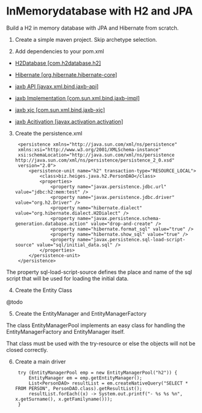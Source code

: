 # InMemorydatabase with H2 and JPA

Build a H2 in memory database with JPA and Hibernate from scratch.

1) Create a simple maven project. Skip archetype selection.

2) Add dependencies to your pom.xml

- [H2Database [com.h2database.h2]](https://mvnrepository.com/artifact/com.h2database/h2)

- [Hibernate [org.hibernate.hibernate-core]](https://mvnrepository.com/artifact/org.hibernate/hibernate-core)

- [jaxb API [javax.xml.bind.jaxb-api]](https://mvnrepository.com/artifact/javax.xml.bind/jaxb-api)

- [jaxb Implementation [com.sun.xml.bind.jaxb-impl]](https://mvnrepository.com/artifact/com.sun.xml.bind/jaxb-impl)

- [jaxb xjc [com.sun.xml.bind.jaxb-xjc]](https://mvnrepository.com/artifact/com.sun.xml.bind/jaxb-xjc)

- [jaxb Acitivation [javax.activation.activation]](https://mvnrepository.com/artifact/javax.activation/activation)

3) Create the persistence.xml

		<persistence xmlns="http://java.sun.com/xml/ns/persistence" 
		xmlns:xsi="http://www.w3.org/2001/XMLSchema-instance" 
		xsi:schemaLocation="http://java.sun.com/xml/ns/persistence http://java.sun.com/xml/ns/persistence/persistence_2_0.xsd" 
		version="2.0">
			<persistence-unit name="h2" transaction-type="RESOURCE_LOCAL">
				<class>biz.heiges.java.h2.PersonDAO</class>
				<properties>
					<property name="javax.persistence.jdbc.url" value="jdbc:h2:mem:test" />
					<property name="javax.persistence.jdbc.driver" value="org.h2.Driver" />
					<property name="hibernate.dialect" value="org.hibernate.dialect.H2Dialect" />
					<property name="javax.persistence.schema-generation.database.action" value="drop-and-create" />
					<property name="hibernate.format_sql" value="true" />
					<property name="hibernate.show_sql" value="true" />
					<property name="javax.persistence.sql-load-script-source" value="sql/initial_data.sql" />
				</properties>
			</persistence-unit>
		</persistence>

The property sql-load-script-source defines the place and name of the sql script that will be used for loading the initial data.

4) Create the Entity Class

@todo

5) Create the EntityManager and EntityManagerFactory

The class EntityManagerPool implements an easy class for handling the EntityManagerFactory and EntityManager itself.

That class must be used with the try-resource or else the objects will not be closed correctly.

6) Create a main driver

		try (EntityManagerPool emp = new EntityManagerPool("h2")) {
			EntityManager em = emp.getEntityManager();
			List<PersonDAO> resultList = em.createNativeQuery("SELECT * FROM PERSON", PersonDAO.class).getResultList();
			resultList.forEach((x) -> System.out.printf("- %s %s %n", x.getSurname(), x.getFamilyname()));
		}
